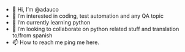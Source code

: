 - 👋 Hi, I’m @adauco
- 👀 I’m interested in coding, test automation and any QA topic
- 🌱 I’m currently learning python
- 💞️ I’m looking to collaborate on python related stuff and translation to/from spanish
- 📫 How to reach me ping me here. 

<!---
adauco/adauco is a ✨ special ✨ repository because its `README.md` (this file) appears on your GitHub profile.
You can click the Preview link to take a look at your changes.
--->
